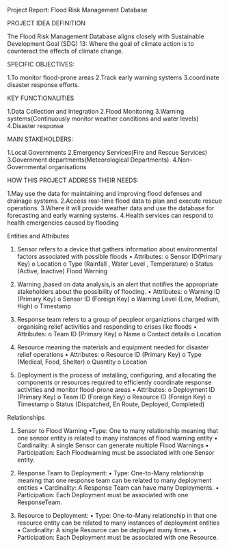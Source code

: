Project Report: Flood Risk Management Database

PROJECT IDEA DEFINITION

The Flood Risk Management Database aligns closely with Sustainable Development Goal (SDG) 13: Where the goal of climate action is to counteract the effects of climate change.

SPECIFIC OBJECTIVES:

1.To monitor flood-prone areas
2.Track early warning systems
3.coordinate disaster response efforts.

KEY FUNCTIONALITIES 

1.Data Collection and Integration
2.Flood Monitoring
3.Warning systems(Continuously monitor weather conditions and water levels)
4.Disaster response

MAIN STAKEHOLDERS:

1.Local Governments
2.Emergency Services(Fire and Rescue Services)
3.Government departments(Meteorological Departments).
4.Non-Governmental organisations

HOW THIS PROJECT ADDRESS THEIR NEEDS:

1.May use the data for maintaining and improving flood defenses and drainage systems. 
2.Access real-time flood data to plan and execute rescue operations.
3.Where it will provide weather data and use the database for forecasting and early warning systems.
4.Health services can respond to health emergencies caused by flooding

Entities and Attributes

1.	Sensor refers to a device that gathers information  about environmental factors associated with possible floods
•	Attributes:
o	Sensor ID(Primary Key)
o	Location
o	Type (Rainfall , Water Level , Temperature)
o	Status (Active, Inactive) Flood Warning

2.  Warning ,based on data analysis,is an alert that notifies the appropriate stakeholders about the possibility of flooding.
•	Attributes: 
o	Warning ID (Primary Key)
o	Sensor ID (Foreign Key)
o	Warning Level (Low, Medium, High)
o	Timestamp

3. Response team refers to a group  of peopleor organiztions charged with organising relief activities and responding to crises like floods
•	Attributes:
o	Team ID (Primary Key)
o	Name
o	Contact details
o	Location

4.	Resource meaning the materials and equipment needed for disaster relief operations 
•	Attributes:
o	Resource ID (Primary Key)
o	Type (Medical, Food, Shelter)
o	Quantity
o	Location

5.	 Deployment is the process of installing, configuring, and allocating the components or resources required to efficiently coordinate response activities and monitor flood-prone areas
•	Attributes:
o	Deployment  ID (Primary Key)
o	Team ID (Foreign Key)
o	Resource ID (Foreign Key)
o	Timestamp
o	Status (Dispatched, En Route, Deployed, Completed)


Relationships
1.	Sensor to Flood Warning
•Type:	One to many relationship meaning that one sensor entity is related to many instances of flood warning entity
•	Cardinality: A single Sensor can generate multiple Flood Warnings
•	Participation: Each Floodwarning  must be associated with one Sensor entity.

2.	Response Team to Deployment:
•	Type: One-to-Many relationship meaning that one response team can be related to many deployment entities
•	Cardinality: A Response Team can have many  Deployments.
•	Participation: Each Deployment must be associated with one ResponseTeam.

3.	Resource to Deployment:
•	Type: One-to-Many relationship in that one resource entity can be related to many instances of deployment entities
•	Cardinality: A single Resource can be deployed many times.
•	Participation: Each Deployment must be associated with one Resource.

